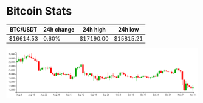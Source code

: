 # Bitcoin Stats

BTC/USDT|24h change|24h high|24h low|
|---|---|---|---|
|$16614.53|0.60%|$17190.00|$15815.21|

<img src="./chart.svg">
